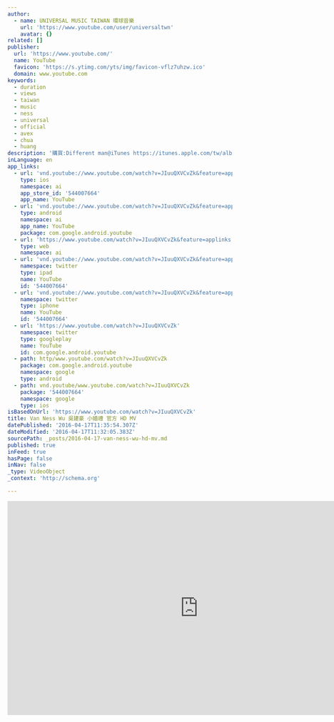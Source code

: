 ```yaml
---
author:
  - name: UNIVERSAL MUSIC TAIWAN 環球音樂
    url: 'https://www.youtube.com/user/universaltwn'
    avatar: {}
related: []
publisher:
  url: 'https://www.youtube.com/'
  name: YouTube
  favicon: 'https://s.ytimg.com/yts/img/favicon-vflz7uhzw.ico'
  domain: www.youtube.com
keywords:
  - duration
  - views
  - taiwan
  - music
  - ness
  - universal
  - official
  - avex
  - chua
  - huang
description: '購買:Different man@iTunes https://itunes.apple.com/tw/album/different-man/id650791111 吳建豪Different Man線上聽 連結: KKBOX http://kkbox.fm/6a0gMf myMusic http://www.mymusic.net.tw/#!http://www.mymusic.net.tw/album/show/177480 Omusic http://music.fetnet.net/albumpage.php?album_id=1047665 2013 最重要的改變 Van Ness Wu吳建豪全新大碟 卸下驕傲 王者告白 舞曲蛻變 時尚重生 6/7正式發行 "學會愛你, 讓我變成Different Man" - Van Ness吳建豪 誰不荒唐枉少年，"舊"吳建豪的荒唐事，讓"新"吳建豪回想起來都無法置信。然而跟"新"吳建豪一樣，我們都比較愛這一個改變過後的男人。一個勇於改變，令人刮目相看的轉變男Different Man。 確認愛, 見證最浪漫的永恆-小婚禮 洋溢濃濃幸福感的中版輕快舞曲-小婚禮，可說是2013年最有希望成為婚禮熱門冠軍曲的一首歌，Van Ness希望透過這首作品，傳遞給歌迷們勇於追求幸福的勇氣！而除了「Different Man」外，Van Ness另一支令人驚豔的MV剪接作品，也就是「小婚禮」了！在「小婚禮」的音樂錄影帶中，大家可以看見帥氣的吳建豪有如白馬王子般，身穿全白西裝對著鏡頭放出幸福電流，並大唱：「Marry me！」幾組對嘴鏡頭拍攝下來，讓現場的女性工作人員感動得快流眼淚，不禁紛紛搶著大喊：「Yes, I do!」 而包下遊樂區場館拍攝音樂錄影帶的Van Ness，過人舞藝更讓路過圍觀的民眾全體鼓掌，甚至連年長的長輩們看完都不禁大喊：「好！跳得真是太好了！」有了大家的鼓勵，Van Ness就算跳得很累，頓時也覺得成就感十足呢！'
inLanguage: en
app_links:
  - url: 'vnd.youtube://www.youtube.com/watch?v=JIuuQXVCvZk&feature=applinks'
    type: ios
    namespace: ai
    app_store_id: '544007664'
    app_name: YouTube
  - url: 'vnd.youtube://www.youtube.com/watch?v=JIuuQXVCvZk&feature=applinks'
    type: android
    namespace: ai
    app_name: YouTube
    package: com.google.android.youtube
  - url: 'https://www.youtube.com/watch?v=JIuuQXVCvZk&feature=applinks'
    type: web
    namespace: ai
  - url: 'vnd.youtube://www.youtube.com/watch?v=JIuuQXVCvZk&feature=applinks'
    namespace: twitter
    type: ipad
    name: YouTube
    id: '544007664'
  - url: 'vnd.youtube://www.youtube.com/watch?v=JIuuQXVCvZk&feature=applinks'
    namespace: twitter
    type: iphone
    name: YouTube
    id: '544007664'
  - url: 'https://www.youtube.com/watch?v=JIuuQXVCvZk'
    namespace: twitter
    type: googleplay
    name: YouTube
    id: com.google.android.youtube
  - path: http/www.youtube.com/watch?v=JIuuQXVCvZk
    package: com.google.android.youtube
    namespace: google
    type: android
  - path: vnd.youtube/www.youtube.com/watch?v=JIuuQXVCvZk
    package: '544007664'
    namespace: google
    type: ios
isBasedOnUrl: 'https://www.youtube.com/watch?v=JIuuQXVCvZk'
title: Van Ness Wu 吳建豪 小婚禮 官方 HD MV
datePublished: '2016-04-17T11:35:54.307Z'
dateModified: '2016-04-17T11:32:05.383Z'
sourcePath: _posts/2016-04-17-van-ness-wu-hd-mv.md
published: true
inFeed: true
hasPage: false
inNav: false
_type: VideoObject
_context: 'http://schema.org'

---
```

<iframe src="https://cdn.embedly.com/widgets/media.html?src=https%3A%2F%2Fwww.youtube.com%2Fembed%2FJIuuQXVCvZk%3Ffeature%3Doembed&amp;url=https%3A%2F%2Fwww.youtube.com%2Fwatch%3Fv%3DJIuuQXVCvZk&amp;image=https%3A%2F%2Fi.ytimg.com%2Fvi%2FJIuuQXVCvZk%2Fhqdefault.jpg&amp;key=b7d04c9b404c499eba89ee7072e1c4f7&amp;type=text%2Fhtml&amp;schema=youtube" width="854" height="480" scrolling="no" frameborder="0" allowfullscreen="allowfullscreen" style=""></iframe>